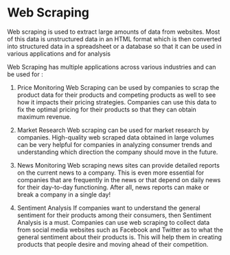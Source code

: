 # Web Scraping

Web scraping is used to extract large amounts of data from websites. Most of this data is unstructured data in an HTML format which is then converted into structured data in a spreadsheet or a database so that it can be used in various applications and for analysis

Web Scraping has multiple applications across various industries and can be used for :

1. Price Monitoring
Web Scraping can be used by companies to scrap the product data for their products and competing products as well to see how it impacts their pricing strategies. Companies can use this data to fix the optimal pricing for their products so that they can obtain maximum revenue.

2. Market Research
Web scraping can be used for market research by companies. High-quality web scraped data obtained in large volumes can be very helpful for companies in analyzing consumer trends and understanding which direction the company should move in the future.

3. News Monitoring
Web scraping news sites can provide detailed reports on the current news to a company. This is even more essential for companies that are frequently in the news or that depend on daily news for their day-to-day functioning. After all, news reports can make or break a company in a single day!

4. Sentiment Analysis
If companies want to understand the general sentiment for their products among their consumers, then Sentiment Analysis is a must. Companies can use web scraping to collect data from social media websites such as Facebook and Twitter as to what the general sentiment about their products is. This will help them in creating products that people desire and moving ahead of their competition.

